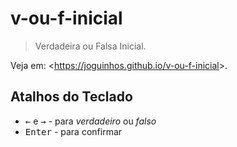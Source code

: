# v-ou-f-inicial

> Verdadeira ou Falsa Inicial.

Veja em: &lt;https://joguinhos.github.io/v-ou-f-inicial&gt;.

## Atalhos do Teclado

* <kbd>←</kbd> e <kbd>→</kbd> - para *verdadeiro* ou *falso*
* <kbd>Enter</kbd> - para confirmar

